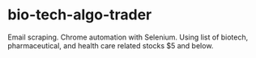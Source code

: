 # bio-tech-algo-trader
Email scraping. Chrome automation with Selenium. Using list of biotech, pharmaceutical, and health care related stocks $5 and below. 
